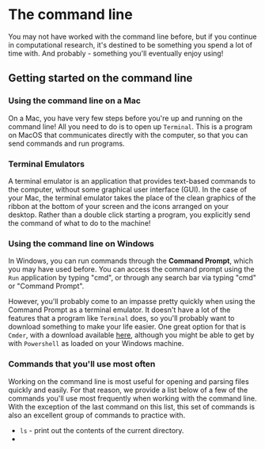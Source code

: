 # The command line

You may not have worked with the command line before, but if you continue in computational research, it's destined to be something you spend a lot of time with. And probably - something you'll eventually enjoy using!

## Getting started on the command line

### Using the command line on a Mac

On a Mac, you have very few steps before you're up and running on the command line! All you need to do is to open up `Terminal`. This is a program on MacOS that communicates directly with the computer, so that you can send commands and run programs.

<div class="panel panel-primary">
  <div class="panel-heading">
    <h3 class="panel-title">Terminal Emulators</h3>
  </div>
  <div class="panel-body">
    A terminal emulator is an application that provides text-based commands to the computer, without some graphical user interface (GUI). In the case of your Mac, the terminal emulator takes the place of the clean graphics of the ribbon at the bottom of your screen and the icons arranged on your desktop. Rather than a double click starting a program, you explicitly send the command of what to do to the machine! 
  </div>
</div>

### Using the command line on Windows

In Windows, you can run commands through the **Command Prompt**, which you may have used before. You can access the command prompt using the `Run` application by typing "cmd", or through any search bar via typing "cmd" or "Command Prompt".

However, you'll probably come to an impasse pretty quickly when using the Command Prompt as a terminal emulator. It doesn't have a lot of the features that a program like `Terminal` does, so you'll probably want to download something to make your life easier. One great option for that is `Cmder`, with a download available [here](https://github.com/cmderdev/cmder/releases/download/v1.3.11/cmder.zip), although you might be able to get by with `Powershell` as loaded on your Windows machine.

### Commands that you'll use most often

Working on the command line is most useful for opening and parsing files quickly and easily. For that reason, we provide a list below of a few of the commands you'll use most frequently when working with the command line. With the exception of the last command on this list, this set of commands is also an excellent group of commands to practice with.

- `ls` - print out the contents of the current directory.
- 


